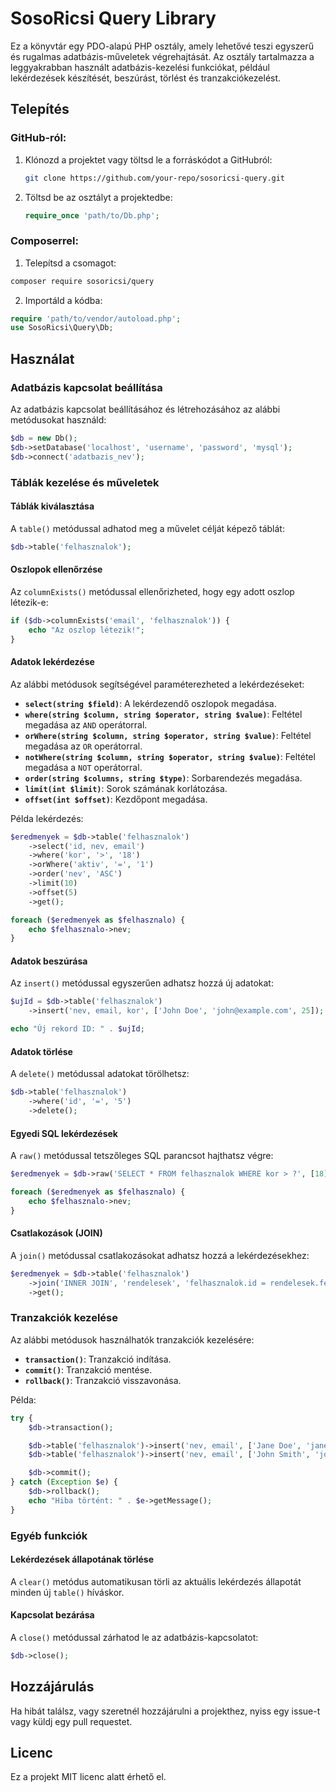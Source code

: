 # SosoRicsi Query Library

Ez a könyvtár egy PDO-alapú PHP osztály, amely lehetővé teszi egyszerű és rugalmas adatbázis-műveletek végrehajtását. Az osztály tartalmazza a leggyakrabban használt adatbázis-kezelési funkciókat, például lekérdezések készítését, beszúrást, törlést és tranzakciókezelést.

## Telepítés

### GitHub-ról:

1. Klónozd a projektet vagy töltsd le a forráskódot a GitHubról:
   ```bash
   git clone https://github.com/your-repo/sosoricsi-query.git
   ```
2. Töltsd be az osztályt a projektedbe:
   ```php
   require_once 'path/to/Db.php';
   ```

### Composerrel:

1. Telepítsd a csomagot:
```bash
composer require sosoricsi/query
```

2. Importáld a kódba:
```php
require 'path/to/vendor/autoload.php';
use SosoRicsi\Query\Db;
```

## Használat

### Adatbázis kapcsolat beállítása
Az adatbázis kapcsolat beállításához és létrehozásához az alábbi metódusokat használd:

```php
$db = new Db();
$db->setDatabase('localhost', 'username', 'password', 'mysql');
$db->connect('adatbazis_nev');
```

### Táblák kezelése és műveletek

#### Táblák kiválasztása
A `table()` metódussal adhatod meg a művelet célját képező táblát:
```php
$db->table('felhasznalok');
```

#### Oszlopok ellenőrzése
Az `columnExists()` metódussal ellenőrizheted, hogy egy adott oszlop létezik-e:
```php
if ($db->columnExists('email', 'felhasznalok')) {
    echo "Az oszlop létezik!";
}
```

#### Adatok lekérdezése
Az alábbi metódusok segítségével paraméterezheted a lekérdezéseket:
- **`select(string $field)`**: A lekérdezendő oszlopok megadása.
- **`where(string $column, string $operator, string $value)`**: Feltétel megadása az `AND` operátorral.
- **`orWhere(string $column, string $operator, string $value)`**: Feltétel megadása az `OR` operátorral.
- **`notWhere(string $column, string $operator, string $value)`**: Feltétel megadása a `NOT` operátorral.
- **`order(string $columns, string $type)`**: Sorbarendezés megadása.
- **`limit(int $limit)`**: Sorok számának korlátozása.
- **`offset(int $offset)`**: Kezdőpont megadása.

Példa lekérdezés:
```php
$eredmenyek = $db->table('felhasznalok')
    ->select('id, nev, email')
    ->where('kor', '>', '18')
    ->orWhere('aktiv', '=', '1')
    ->order('nev', 'ASC')
    ->limit(10)
    ->offset(5)
    ->get();

foreach ($eredmenyek as $felhasznalo) {
    echo $felhasznalo->nev;
}
```

#### Adatok beszúrása
Az `insert()` metódussal egyszerűen adhatsz hozzá új adatokat:
```php
$ujId = $db->table('felhasznalok')
    ->insert('nev, email, kor', ['John Doe', 'john@example.com', 25]);

echo "Új rekord ID: " . $ujId;
```

#### Adatok törlése
A `delete()` metódussal adatokat törölhetsz:
```php
$db->table('felhasznalok')
    ->where('id', '=', '5')
    ->delete();
```

#### Egyedi SQL lekérdezések
A `raw()` metódussal tetszőleges SQL parancsot hajthatsz végre:
```php
$eredmenyek = $db->raw('SELECT * FROM felhasznalok WHERE kor > ?', [18]);

foreach ($eredmenyek as $felhasznalo) {
    echo $felhasznalo->nev;
}
```

#### Csatlakozások (JOIN)
A `join()` metódussal csatlakozásokat adhatsz hozzá a lekérdezésekhez:
```php
$eredmenyek = $db->table('felhasznalok')
    ->join('INNER JOIN', 'rendelesek', 'felhasznalok.id = rendelesek.felhasznalo_id')
    ->get();
```

### Tranzakciók kezelése
Az alábbi metódusok használhatók tranzakciók kezelésére:
- **`transaction()`**: Tranzakció indítása.
- **`commit()`**: Tranzakció mentése.
- **`rollback()`**: Tranzakció visszavonása.

Példa:
```php
try {
    $db->transaction();

    $db->table('felhasznalok')->insert('nev, email', ['Jane Doe', 'jane@example.com']);
    $db->table('felhasznalok')->insert('nev, email', ['John Smith', 'john.smith@example.com']);

    $db->commit();
} catch (Exception $e) {
    $db->rollback();
    echo "Hiba történt: " . $e->getMessage();
}
```

### Egyéb funkciók

#### Lekérdezések állapotának törlése
A `clear()` metódus automatikusan törli az aktuális lekérdezés állapotát minden új `table()` híváskor.

#### Kapcsolat bezárása
A `close()` metódussal zárhatod le az adatbázis-kapcsolatot:
```php
$db->close();
```

## Hozzájárulás
Ha hibát találsz, vagy szeretnél hozzájárulni a projekthez, nyiss egy issue-t vagy küldj egy pull requestet.

## Licenc
Ez a projekt MIT licenc alatt érhető el.
